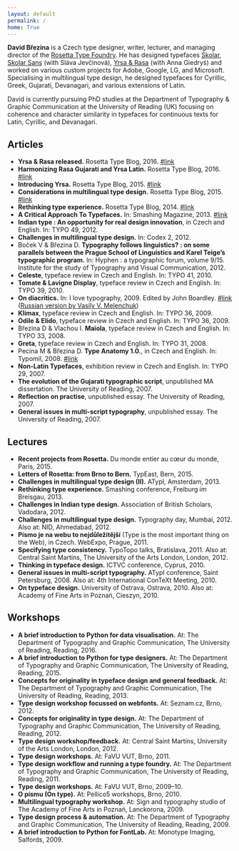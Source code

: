 ```yaml
---
layout: default
permalink: /
home: True
---
```


**David Březina** is a Czech type designer, writer, lecturer, and managing director of the [Rosetta Type Foundry](http://rosettatype.com). He has designed typefaces [Skolar](http://rosettatype.com/Skolar), [Skolar Sans](http://rosettatype.com/SkolarSans) (with Sláva Jevčinová), [Yrsa & Rasa](http://github.rosettatype.com/yrsa-rasa/) (with Anna Giedryś) and worked on various custom projects for Adobe, Google, LG, and Microsoft. Specialising in multilingual type design, he designed typefaces for Cyrillic, Greek, Gujarati, Devanagari, and various extensions of Latin.

David is currently pursuing PhD studies at the Department of Typography & Graphic Communication at the University of Reading (UK) focusing on coherence and character similarity in typefaces for continuous texts for Latin, Cyrillic, and Devanagari.

## Articles

- **Yrsa & Rasa released.** Rosetta Type Blog, 2016. [#link](https://www.rosettatype.com/blog/2016/03/16/Yrsa-Rasa-released)
- **Harmonizing Rasa Gujarati and Yrsa Latin.** Rosetta Type Blog, 2016. [#link](https://www.rosettatype.com/blog/2016/01/20/Harmonizing-Rasa-Gujarati-and-Yrsa-Latin)
- **Introducing Yrsa.** Rosetta Type Blog, 2015. [#link](https://www.rosettatype.com/blog/2015/09/01/Introducing-Yrsa)
- **Considerations in multilingual type design.** Rosetta Type Blog, 2015. [#link](https://www.rosettatype.com/blog/2015/02/16/Considerations-in-multilingual-type-design)
- **Rethinking type experience.** Rosetta Type Blog, 2014. [#link](https://www.rosettatype.com/blog/2014/07/01/Rethinking-type-experience)
- **A Critical Approach To Typefaces.** In: Smashing Magazine, 2013. [#link](http://www.smashingmagazine.com/2013/02/12/a-critical-approach-to-typefaces/)
- **Indian type : An opportunity for real design innovation**, in Czech and English. In: TYPO 49, 2012.
- **Challenges in multilingual type design.** In: Codex 2, 2012.
- Boček V & Březina D. **Typography follows linguistics? : on some parallels between the Prague School of Linguistics and Karel Teige’s typographic program.** In: Hyphen : a typographic forum, volume 9/15. Institute for the study of Typography and Visual Communication, 2012.
- **Celeste**, typeface review in Czech and English. In: TYPO 41, 2010.
- **Tomate & Lavigne Display**, typeface review in Czech and English. In: TYPO 39, 2010.
- **On diacritics.** In: I love typography, 2009. Edited by John Boardley. [#link](http://ilovetypography.com/2009/01/24/on-diacritics/) ([Russian version by Vasily V. Melenchuk](http://habrahabr.ru/blogs/typography/52258/))
- **Klimax**, typeface review in Czech and English. In: TYPO 36, 2009.
- **Odile & Elido**, typeface review in Czech and English. In: TYPO 36, 2009.
- Březina D & Vlachou I. **Maiola**, typeface review in Czech and English. In: TYPO 33, 2008.
- **Greta**, typeface review in Czech and English. In: TYPO 31, 2008.
- Pecina M & Březina D. **Type Anatomy 1.0.**, in Czech and English. In: Typomil, 2008. [#link](http://typomil.com/anatomy/)
- **Non-Latin Typefaces**, exhibition review in Czech and English. In: TYPO 29, 2007.
- **The evolution of the Gujarati typographic script**, unpublished MA dissertation. The University of Reading, 2007.
- **Reflection on practise**, unpublished essay. The University of Reading, 2007.
- **General issues in multi-script typography**, unpublished essay. The University of Reading, 2007.

## Lectures

- **Recent projects from Rosetta.** Du monde entier au cœur du monde, Paris, 2015.
- **Letters of Rosetta: from Brno to Bern.** TypEast, Bern, 2015.
- **Challenges in multilingual type design (II).** ATypI, Amsterdam, 2013.
- **Rethinking type experience.** Smashing conference, Freiburg im Breisgau, 2013.
- **Challenges in Indian type design.** Association of British Scholars, Vadodara, 2012.
- **Challenges in multilingual type design.** Typography day, Mumbai, 2012. Also at: NID, Ahmedabad, 2012.
- **Písmo je na webu to nejdůležitější** (Type is the most important thing on the Web), in Czech. WebExpo, Prague, 2011.
- **Specifying type consistency.** TypoTopo talks, Bratislava, 2011. Also at: Central Saint Martins, The University of the Arts London, London, 2012.
- **Thinking in typeface design.** ICTVC conference, Cyprus, 2010.
- **General issues in multi-script typography.** ATypI conference, Saint Petersburg, 2008. Also at: 4th International ConTeXt Meeting, 2010.
- **On typeface design.** University of Ostrava, Ostrava, 2010. Also at: Academy of Fine Arts in Poznań, Cieszyn, 2010.

## Workshops

- **A brief introduction to Python for data visualisation.** At: The Department of Typography and Graphic Communication, The University of Reading, Reading, 2016.
- **A brief introduction to Python for type designers.** At: The Department of Typography and Graphic Communication, The University of Reading, Reading, 2015.
- **Concepts for originality in typeface design and general feedback.** At: The Department of Typography and Graphic Communication, The University of Reading, Reading, 2013.
- **Type design workshop focussed on webfonts.** At: Seznam.cz, Brno, 2012.
- **Concepts for originality in type design.** At: The Department of Typography and Graphic Communication, The University of Reading, Reading, 2012.
- **Type design workshop/feedback.** At: Central Saint Martins, University of the Arts London, London, 2012.
- **Type design workshops.** At: FaVU VUT, Brno, 2011.
- **Type design workflow and running a type foundry.** At: The Department of Typography and Graphic Communication, The University of Reading, Reading, 2011.
- **Type design workshops.** At: FaVU VUT, Brno, 2009–10.
- **O písmu (On type).** At: Pellico5 workshops, Brno, 2010.
- **Multilingual typography workshop.** At: Sign and typography studio of The Academy of Fine Arts in Poznań, Lanckorona, 2009.
- **Type design process & automation.** At: The Department of Typography and Graphic Communication, The University of Reading, Reading, 2009.
- **A brief introduction to Python for FontLab.** At: Monotype Imaging, Salfords, 2009.
